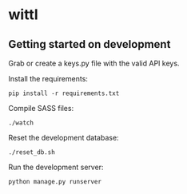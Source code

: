 wittl
=====

Getting started on development
---------------

Grab or create a keys.py file with the valid API keys.

Install the requirements:
```
pip install -r requirements.txt
```

Compile SASS files:
```
./watch
```

Reset the development database:
```
./reset_db.sh
```

Run the development server:
```
python manage.py runserver
```
